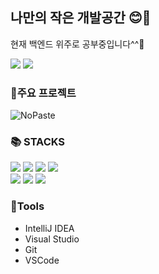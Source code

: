 ## 나만의 작은 개발공간 😊🍟

현재 백엔드 위주로 공부중입니다^^💨
<div>
  <img src="https://github-readme-stats.vercel.app/api/top-langs/?username=Jwdev-k&layout=compact&theme=radical">
  <img src="https://github-readme-stats.vercel.app/api?username=Jwdev-k&show_icons=true&theme=radical&hide=contribs">
</div>

### 📖주요 프로젝트
  <img alt="NoPaste" src="https://ghrs.vercel.app/api/pin?username=Jwdev-k&repo=NStory&theme=dark">

### 📚 STACKS
<div> 
  <img src="https://img.shields.io/badge/java-007396?style=for-the-badge&logo=java&logoColor=white">
  <img src="https://img.shields.io/badge/spring-6DB33F?style=for-the-badge&logo=spring&logoColor=white">
  <img src="https://img.shields.io/badge/git-F05032?style=for-the-badge&logo=git&logoColor=white">
  <img src="https://img.shields.io/badge/Csharp-239120?style=for-the-badge&logo=Csharp&logoColor=white">
  <br>
  
  <img src="https://img.shields.io/badge/mysql-4479A1?style=for-the-badge&logo=mysql&logoColor=white">
  <img src="https://img.shields.io/badge/mariaDB-003545?style=for-the-badge&logo=mariaDB&logoColor=white">
  <img src="https://img.shields.io/badge/mongoDB-47A248?style=for-the-badge&logo=MongoDB&logoColor=white">
  <br>
</div>

### 🔨Tools

- IntelliJ IDEA
- Visual Studio
- Git
- VSCode
